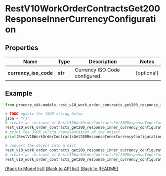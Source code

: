 # RestV10WorkOrderContractsGet200ResponseInnerCurrencyConfiguration


## Properties

Name | Type | Description | Notes
------------ | ------------- | ------------- | -------------
**currency_iso_code** | **str** | Currency ISO Code configured | [optional] 

## Example

```python
from procore_sdk.models.rest_v10_work_order_contracts_get200_response_inner_currency_configuration import RestV10WorkOrderContractsGet200ResponseInnerCurrencyConfiguration

# TODO update the JSON string below
json = "{}"
# create an instance of RestV10WorkOrderContractsGet200ResponseInnerCurrencyConfiguration from a JSON string
rest_v10_work_order_contracts_get200_response_inner_currency_configuration_instance = RestV10WorkOrderContractsGet200ResponseInnerCurrencyConfiguration.from_json(json)
# print the JSON string representation of the object
print(RestV10WorkOrderContractsGet200ResponseInnerCurrencyConfiguration.to_json())

# convert the object into a dict
rest_v10_work_order_contracts_get200_response_inner_currency_configuration_dict = rest_v10_work_order_contracts_get200_response_inner_currency_configuration_instance.to_dict()
# create an instance of RestV10WorkOrderContractsGet200ResponseInnerCurrencyConfiguration from a dict
rest_v10_work_order_contracts_get200_response_inner_currency_configuration_from_dict = RestV10WorkOrderContractsGet200ResponseInnerCurrencyConfiguration.from_dict(rest_v10_work_order_contracts_get200_response_inner_currency_configuration_dict)
```
[[Back to Model list]](../README.md#documentation-for-models) [[Back to API list]](../README.md#documentation-for-api-endpoints) [[Back to README]](../README.md)


